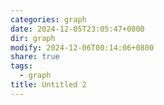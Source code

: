 ```yaml
---
categories: graph
date: 2024-12-05T23:05:47+0800
dir: graph
modify: 2024-12-06T00:14:06+0800
share: true
tags:
  - graph
title: Untitled 2
---
```


